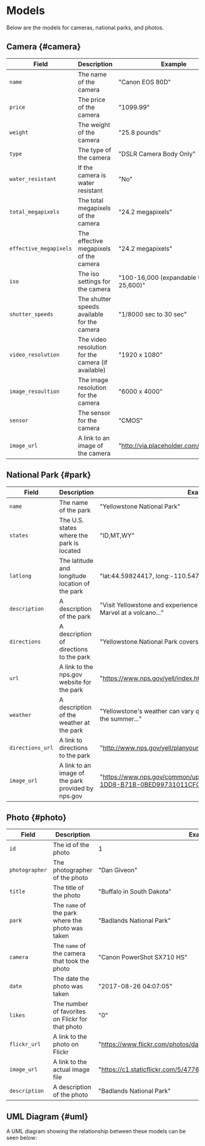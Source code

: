 # Models

Below are the models for cameras, national parks, and photos.

## Camera {#camera}

| Field           | Description                       | Example               |
|-----------------|-----------------------------------|-----------------------|
| `name` | The name of the camera | "Canon EOS 80D" |
| `price` | The price of the camera | "1099.99" |
| `weight` | The weight of the camera | "25.8 pounds" |
| `type` | The type of the camera| "DSLR Camera Body Only" |
| `water_resistant` | If the camera is water resistant | "No" |
| `total_megapixels` | The total megapixels of the camera | "24.2 megapixels" |
| `effective_megapixels` | The effective megapixels of the camera | "24.2 megapixels" | 
| `iso` | The iso settings for the camera | "100-16,000 (expandable to 25,600)" |
| `shutter_speeds` | The shutter speeds available for the camera | "1/8000 sec to 30 sec" |
| `video_resolution` | The video resolution for the camera (if available) | "1920 x 1080" |
| `image_resoultion` | The image resolution for the camera | "6000 x 4000" |
| `sensor` | The sensor for the camera | "CMOS" |
| `image_url` | A link to an image of the camera | "http://via.placeholder.com/350x150" |

## National Park {#park}

| Field           | Description                       | Example               |
|-----------------|-----------------------------------|-----------------------|
| `name` | The name of the park | "Yellowstone National Park" |
| `states` | The U.S. states where the park is located | "ID,MT,WY" |
| `latlong` | The latitude and longitude location of the park | "lat:44.59824417, long:-110.5471695" |
| `description` | A description of the park | "Visit Yellowstone and experience the world's first national park. Marvel at a volcano..." |
| `directions` | A description of directions to the park | "Yellowstone National Park covers nearly 3,500 square miles..." |
| `url` | A link to the nps.gov website for the park | "https://www.nps.gov/yell/index.htm" |
| `weather` | A description of the weather at the park | "Yellowstone's weather can vary quite a bit, even in a single day. In the summer..." |
| `directions_url` | A link to directions to the park | "http://www.nps.gov/yell/planyourvisit/directions.htm" |
| `image_url` | A link to an image of the park provided by nps.gov | "https://www.nps.gov/common/uploads/structured_data/3C7D2FBB-1DD8-B71B-0BED99731011CFCE.jpg" |

## Photo {#photo}

| Field           | Description                       | Example               |
|-----------------|-----------------------------------|-----------------------|
| `id` | The id of the photo | 1 |
| `photographer` | The photographer of the photo | "Dan Giveon" |
| `title` | The title of the photo | "Buffalo in South Dakota" |
| `park` | The `name` of the park where the photo was taken | "Badlands National Park" |
| `camera` | The `name` of the camera that took the photo | "Canon PowerShot SX710 HS" |
| `date` | The date the photo was taken | "2017-08-26 04:07:05" |
| `likes` | The number of favorites on Flickr for that photo | "0" |
| `flickr_url` | A link to the photo on Flickr | "https://www.flickr.com/photos/dangiveon/38977153140/" |
| `image_url` | A link to the actual image file | "https://c1.staticflickr.com/5/4776/38977153140_f7e605e884_h.jpg" |
| `description` | A description of the photo | "Badlands National Park" |

## UML Diagram {#uml}

A UML diagram showing the relationship between these models can be seen below:


